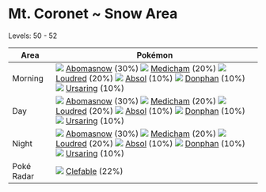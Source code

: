 # Mt. Coronet ~ Snow Area
Levels: 50 - 52

Area       | Pokémon
---        | ---
Morning    | ![][460]  [Abomasnow] (30%) ![][308]  [Medicham] (20%) ![][294]  [Loudred] (20%)  ![][359]  [Absol] (10%) ![][232]  [Donphan] (10%) ![][217]  [Ursaring] (10%)<br>
Day        | ![][460]  [Abomasnow] (30%) ![][308]  [Medicham] (20%) ![][294]  [Loudred] (20%)  ![][359]  [Absol] (10%) ![][232]  [Donphan] (10%) ![][217]  [Ursaring] (10%)<br>
Night      | ![][460]  [Abomasnow] (30%) ![][308]  [Medicham] (20%) ![][294]  [Loudred] (20%)  ![][359]  [Absol] (10%) ![][232]  [Donphan] (10%) ![][217]  [Ursaring] (10%)<br>
Poké Radar | ![][036]  [Clefable] (22%)


[Clefable]: /pokemon_changes/036/
[Ursaring]: /pokemon_changes/217/
[Donphan]: /pokemon_changes/232/
[Loudred]: /pokemon_changes/294/
[Medicham]: /pokemon_changes/308/
[Absol]: /pokemon_changes/359/
[Abomasnow]: /pokemon_changes/460/
[036]: /img/pokemon/036.png
[217]: /img/pokemon/217.png
[232]: /img/pokemon/232.png
[294]: /img/pokemon/294.png
[308]: /img/pokemon/308.png
[359]: /img/pokemon/359.png
[460]: /img/pokemon/460.png
